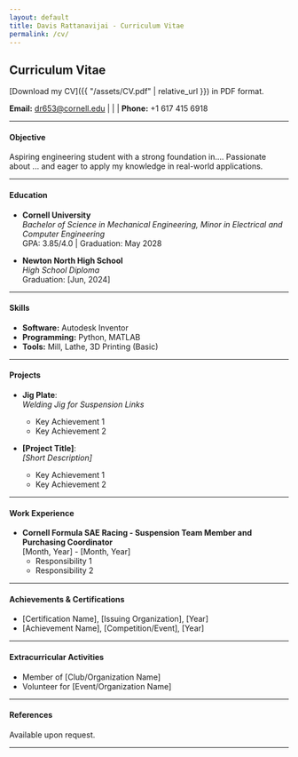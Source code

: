```yaml
---
layout: default
title: Davis Rattanavijai - Curriculum Vitae
permalink: /cv/
---
```

## Curriculum Vitae

[Download my CV]({{ "/assets/CV.pdf" | relative_url }}) in PDF format.


**Email:** [dr653@cornell.edu](mailto:dr653@cornell.edu) | | | **Phone:** +1 617 415 6918

---

#### Objective
Aspiring engineering student with a strong foundation in.... Passionate about ... and eager to apply my knowledge in real-world applications.

---

#### Education
- **Cornell University**  
  *Bachelor of Science in Mechanical Engineering, Minor in Electrical and Computer Engineering*  
  GPA: 3.85/4.0 | Graduation: May 2028

- **Newton North High School**  
  *High School Diploma*  
  Graduation: [Jun, 2024]

---

#### Skills
- **Software:** Autodesk Inventor  
- **Programming:** Python, MATLAB  
- **Tools:** Mill, Lathe, 3D Printing (Basic)  

---

#### Projects
- **Jig Plate**:  
  *Welding Jig for Suspension Links*  
  - Key Achievement 1  
  - Key Achievement 2  

- **[Project Title]**:  
  *[Short Description]*  
  - Key Achievement 1  
  - Key Achievement 2  

---

#### Work Experience
- **Cornell Formula SAE Racing - Suspension Team Member and Purchasing Coordinator**  
  [Month, Year] - [Month, Year]  
  - Responsibility 1  
  - Responsibility 2  

---

#### Achievements & Certifications
- [Certification Name], [Issuing Organization], [Year]  
- [Achievement Name], [Competition/Event], [Year]  

---

#### Extracurricular Activities
- Member of [Club/Organization Name]  
- Volunteer for [Event/Organization Name]  

---

#### References
Available upon request.

---
